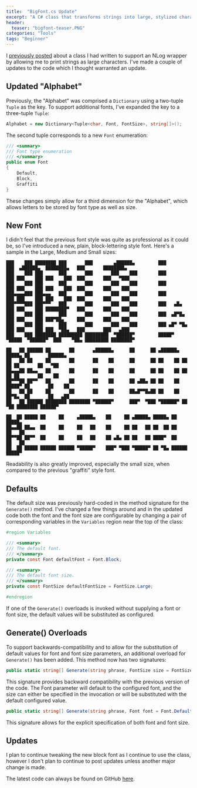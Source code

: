 ```yaml
---
title:  "BigFont.cs Update"
excerpt: "A C# class that transforms strings into large, stylized characters."
header:
  teaser: "bigfont-teaser.PNG"
categories: "Tools"
tags: "Beginner"
---
```


I [previously posted](http://dillingham.ws/tools/BigFont/) about a class I had written to support an NLog wrapper by allowing me to print strings as large characters.  I've made a couple of updates to the code which I thought warranted an update.

## Updated "Alphabet"

Previously, the "Alphabet" was comprised a ```Dictionary``` using a two-tuple ```Tuple``` as the key.  To support additional fonts, I've expanded the key to a three-tuple ```Tuple```:

```c#
Alphabet = new Dictionary<Tuple<char, Font, FontSize>, string[]>();
```

The second tuple corresponds to a new ```Font``` enumeration:

```c#
/// <summary>
/// Font type enumeration
/// </summary>
public enum Font
{
    Default,
    Block,
    Graffiti
}
```

These changes simply allow for a third dimension for the "Alphabet", which allows letters to be stored by font type as well as size.

## New Font

I didn't feel that the previous font style was quite as professional as it could be, so I've introduced a new, plain, block-lettering style font.  Here's a sample in the Large, Medium and Small sizes:

```
███    ███ ████████ ███       ███        ▄██████▄         ███         ███  ▄██████▄  ████████▄   ███       ████████▄
███    ███ ███      ███       ███       ███    ███        ███         ███ ███    ███ ███    ███  ███       ███   ▀███
███    ███ ███      ███       ███       ███    ███        ███         ███ ███    ███ ███    ███  ███       ███    ███
███▄▄▄▄███ ███▄▄▄   ███       ███       ███    ███        ███         ███ ███    ███ ███    ███  ███       ███    ███
███▀▀▀▀███ ███▀▀▀   ███       ███       ███    ███        ███   ▄█▄   ███ ███    ███ ████████▀   ███       ███    ███
███    ███ ███      ███       ███       ███    ███        ███  ▄█▀█▄  ███ ███    ███ ███▀██▄     ███       ███    ███
███    ███ ███      ███       ███       ███    ███        ███ ▄█▀ ▀█▄ ███ ███    ███ ███  ▀██▄   ███       ███   ▄███
███    ███ ████████ █████████ █████████  ▀██████▀         █████▀   ▀█████  ▀██████▀  ███    ▀██▄ █████████ ████████▀

██   ██ ██████ ██       ██       ▄██████▄      ██      ██ ▄██████▄ █████▄ ██       ██████▄
██   ██ ██     ██       ██       ██    ██      ██      ██ ██    ██ ██  ██ ██       ██   ▀██
██▄▄▄██ ██▄▄   ██       ██       ██    ██      ██      ██ ██    ██ ██  ██ ██       ██    ██
██▀▀▀██ ██▀▀   ██       ██       ██    ██      ██ ▄██▄ ██ ██    ██ █████▀ ██       ██    ██
██   ██ ██     ██       ██       ██    ██      ██▄█▀▀█▄██ ██    ██ ██▀█▄  ██       ██   ▄██
██   ██ ██████ ████████ ████████ ▀██████▀      ███▀  ▀███ ▀██████▀ ██ ▀██ ████████ ██████▀

██  ██ █████ ██     ██     ▄█████▄    ██     ██ ▄█████▄ █████▄ ██     █████▄
██▄▄██ ██▄▄  ██     ██     ██   ██    ██     ██ ██   ██ ██  ██ ██     ██   ██
██▀▀██ ██▀▀  ██     ██     ██   ██    ██ ▄█▄ ██ ██   ██ ████▀  ██     ██   ██
██  ██ █████ ██████ ██████ ▀█████▀    ███▀ ▀███ ▀█████▀ ██ ▀█▄ ██████ █████▀
```

Readability is also greatly improved, especially the small size, when compared to the previous "graffiti" style font.

## Defaults

The default size was previously hard-coded in the method signature for the ```Generate()``` method.  I've changed a few things around and in the updated code both the font and the font size are configurable by changing a pair of corresponding variables in the ```Variables``` region near the top of the class:

```c#
#region Variables

/// <summary>
/// The default font.
/// </summary>
private const Font defaultFont = Font.Block;

/// <summary>
/// The default font size.
/// </summary>
private const FontSize defaultFontSize = FontSize.Large;

#endregion
```

If one of the ```Generate()``` overloads is invoked without supplying a font or font size, the default values will be substituted as configured.

## Generate() Overloads

To support backwards-compatibility and to allow for the substitution of default values for font and font size parameters, an additional overload for ```Generate()``` has been added.  This method now has two signatures:

```c#
public static string[] Generate(string phrase, FontSize size = FontSize.Default)
```

This signature provides backward compatibility with the previous version of the code.  The Font parameter will default to the configured font, and the size can either be specified in the invocation or will be substituted with the default configured value.

```c#
public static string[] Generate(string phrase, Font font = Font.Default, FontSize size = FontSize.Default)
```

This signature allows for the explicit specification of both font and font size.  

## Updates

I plan to continue tweaking the new block font as I continue to use the class, however I don't plan to continue to post updates unless another major change is made.

The latest code can always be found on GitHub [here](https://github.com/jpdillingham/BigFont).
